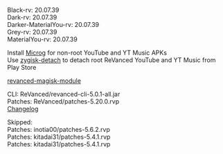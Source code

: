 Black-rv: 20.07.39  
Dark-rv: 20.07.39  
Darker-MaterialYou-rv: 20.07.39  
Grey-rv: 20.07.39  
MaterialYou-rv: 20.07.39  

Install [Microg](https://github.com/ReVanced/GmsCore/releases) for non-root YouTube and YT Music APKs  
Use [zygisk-detach](https://github.com/j-hc/zygisk-detach) to detach root ReVanced YouTube and YT Music from Play Store  

[revanced-magisk-module](https://github.com/j-hc/revanced-magisk-module)
  
CLI: ReVanced/revanced-cli-5.0.1-all.jar  
Patches: ReVanced/patches-5.20.0.rvp  
[Changelog](https://github.com/ReVanced/revanced-patches/releases/tag/v5.20.0)  

Skipped:  
Patches: inotia00/patches-5.6.2.rvp  
Patches: kitadai31/patches-5.4.1.rvp  
Patches: kitadai31/patches-5.4.1.rvp                            
